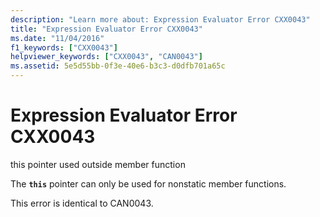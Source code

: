 ```yaml
---
description: "Learn more about: Expression Evaluator Error CXX0043"
title: "Expression Evaluator Error CXX0043"
ms.date: "11/04/2016"
f1_keywords: ["CXX0043"]
helpviewer_keywords: ["CXX0043", "CAN0043"]
ms.assetid: 5e5d55bb-0f3e-40e6-b3c3-d0dfb701a65c
---
```

# Expression Evaluator Error CXX0043

this pointer used outside member function

The **`this`** pointer can only be used for nonstatic member functions.

This error is identical to CAN0043.
